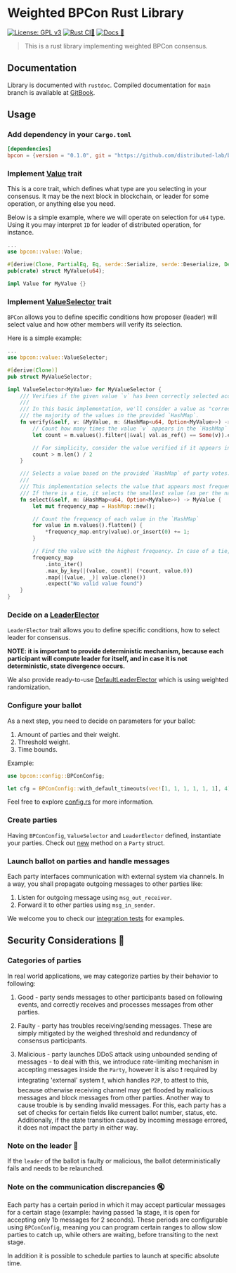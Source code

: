 # Weighted BPCon Rust Library

[![License: GPL v3](https://img.shields.io/badge/License-GPLv3-blue.svg)](https://www.gnu.org/licenses/gpl-3.0)
[![Rust CI🌌](https://github.com/distributed-lab/bpcon/actions/workflows/rust.yml/badge.svg)](https://github.com/distributed-lab/bpcon/actions/workflows/rust.yml)
[![Docs 🌌](https://github.com/distributed-lab/bpcon/actions/workflows/docs.yml/badge.svg)](https://github.com/distributed-lab/bpcon/actions/workflows/docs.yml)

> This is a rust library implementing weighted BPCon consensus.

## Documentation

Library is documented with `rustdoc`.
Compiled documentation for `main` branch is available at [GitBook](https://distributed-lab.github.io/bpcon).

## Usage

### Add dependency in your `Cargo.toml`

```toml
[dependencies]
bpcon = {version = "0.1.0", git = "https://github.com/distributed-lab/bpcon"}
```

### Implement [Value](https://distributed-lab.github.io/bpcon/bpcon/value/trait.Value.html) trait

This is a core trait, which defines what type are you selecting in your consensus.
It may be the next block in blockchain, or leader for some operation, or anything else you need.

Below is a simple example, where we will operate on selection for `u64` type.
Using it you may interpret `ID` for leader of distributed operation, for instance.

```rust
...
use bpcon::value::Value;

#[derive(Clone, PartialEq, Eq, serde::Serialize, serde::Deserialize, Debug, Hash)]
pub(crate) struct MyValue(u64);

impl Value for MyValue {}
```

### Implement [ValueSelector](https://distributed-lab.github.io/bpcon/bpcon/value/trait.ValueSelector.html) trait

`BPCon` allows you to define specific conditions how proposer (leader) will select value
and how other members will verify its selection.

Here is a simple example:

```rust
...
use bpcon::value::ValueSelector;

#[derive(Clone)]
pub struct MyValueSelector;

impl ValueSelector<MyValue> for MyValueSelector {
    /// Verifies if the given value `v` has been correctly selected according to the protocol rules.
    ///
    /// In this basic implementation, we'll consider a value as "correctly selected" if it matches
    /// the majority of the values in the provided `HashMap`.
    fn verify(&self, v: &MyValue, m: &HashMap<u64, Option<MyValue>>) -> bool {
        // Count how many times the value `v` appears in the `HashMap`
        let count = m.values().filter(|&val| val.as_ref() == Some(v)).count();

        // For simplicity, consider the value verified if it appears in more than half of the entries
        count > m.len() / 2
    }

    /// Selects a value based on the provided `HashMap` of party votes.
    ///
    /// This implementation selects the value that appears most frequently in the `HashMap`.
    /// If there is a tie, it selects the smallest value (as per the natural ordering of `u64`).
    fn select(&self, m: &HashMap<u64, Option<MyValue>>) -> MyValue {
        let mut frequency_map = HashMap::new();

        // Count the frequency of each value in the `HashMap`
        for value in m.values().flatten() {
            *frequency_map.entry(value).or_insert(0) += 1;
        }

        // Find the value with the highest frequency. In case of a tie, select the smallest value.
        frequency_map
            .into_iter()
            .max_by_key(|(value, count)| (*count, value.0))
            .map(|(value, _)| value.clone())
            .expect("No valid value found")
    }
}
```

### Decide on a [LeaderElector](https://distributed-lab.github.io/bpcon/bpcon/leader/trait.LeaderElector.html)

`LeaderElector` trait allows you to define specific conditions, how to select leader for consensus.

**NOTE: it is important to provide deterministic mechanism,
because each participant will compute leader for itself,
and in case it is not deterministic, state divergence occurs.**

We also provide ready-to-use
[DefaultLeaderElector](https://distributed-lab.github.io/bpcon/bpcon/leader/struct.DefaultLeaderElector.html)
which is using weighted randomization.

### Configure your ballot

As a next step, you need to decide on parameters for your ballot:

1. Amount of parties and their weight.
2. Threshold weight.
3. Time bounds.

Example:

```rust
use bpcon::config::BPConConfig;

let cfg = BPConConfig::with_default_timeouts(vec![1, 1, 1, 1, 1, 1], 4);
```

Feel free to explore [config.rs](https://distributed-lab.github.io/bpcon/bpcon/config/struct.BPConConfig.html)
for more information.

### Create parties

Having `BPConConfig`, `ValueSelector` and `LeaderElector` defined, instantiate your parties.
Check out [new](https://distributed-lab.github.io/bpcon/bpcon/party/struct.Party.html#method.new)
method on a `Party` struct.

### Launch ballot on parties and handle messages

Each party interfaces communication with external system via channels.
In a way, you shall propagate outgoing messages to other parties like:

1. Listen for outgoing message using `msg_out_receiver`.
2. Forward it to other parties using `msg_in_sender`.

We welcome you to check our [integration tests](./tests) for examples.

## Security Considerations 🔐

### Categories of parties

In real world applications, we may categorize parties by their behavior to following:

1. Good - party sends messages to other participants based on following events,
   and correctly receives and processes messages from other parties.

2. Faulty - party has troubles receiving/sending messages.
   These are simply mitigated by the weighed threshold and redundancy of consensus participants.

3. Malicious - party launches DDoS attack using unbounded sending of messages -
   to deal with this, we introduce rate-limiting mechanism in accepting messages inside the `Party`,
   however it is also ❗️ required by integrating 'external' system ❗️, which handles `P2P`, to attest to this, because otherwise receiving channel may get flooded by malicious messages and block messages from other parties.
   Another way to cause trouble is by sending invalid messages. For this, each party has
   a set of checks for certain fields like current ballot number, status, etc.
   Additionally, if the state transition caused by incoming message errored, it does not impact the party in either way.

### Note on the leader 👑

If the `leader` of the ballot is faulty or malicious, the ballot deterministically fails and needs to be relaunched.

### Note on the communication discrepancies 🔇

Each party has a certain period in which it may accept particular messages for a certain stage
(example: having passed 1a stage, it is open for accepting only 1b messages for 2 seconds).
These periods are configurable using `BPConConfig`, meaning you can program certain ranges
to allow slow parties to catch up, while others are waiting, before transiting to the next stage.

In addition it is possible to schedule parties to launch at specific absolute time.
